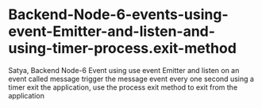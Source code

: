 # Backend-Node-6-events-using-event-Emitter-and-listen-and-using-timer-process.exit-method

Satya, Backend Node-6 Event using use event Emitter and listen on an event called message trigger the message event every one second using a timer exit the application, use the process exit method to exit from the application

